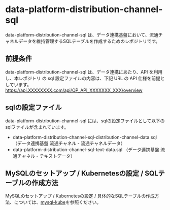 # data-platform-distribution-channel-sql
data-platform-distribution-channel-sql は、データ連携基盤において、流通チャネルデータを維持管理するSQLテーブルを作成するためのレポジトリです。  

## 前提条件  
data-platform-distribution-channel-sql は、データ連携にあたり、API を利用し、本レポジトリ の sql 設定ファイルの内容は、下記 URL の API 仕様を前提としています。  
https://api.XXXXXXXX.com/api/OP_API_XXXXXXX_XXX/overview  

## sqlの設定ファイル
data-platform-distribution-channel-sql には、sqlの設定ファイルとして以下のsqlファイルが含まれています。  

* data-platform-distribution-channel-sql-distribution-channel-data.sql （データ連携基盤 流通チャネル - 流通チャネルデータ）
* data-platform-distribution-channel-sql-text-data.sql （データ連携基盤 流通チャネル - テキストデータ）

## MySQLのセットアップ / Kubernetesの設定 / SQLテーブルの作成方法
MySQLのセットアップ / Kubernetesの設定 / 具体的なSQLテーブルの作成方法、については、[mysql-kube](https://github.com/latonaio/mysql-kube)を参照ください。